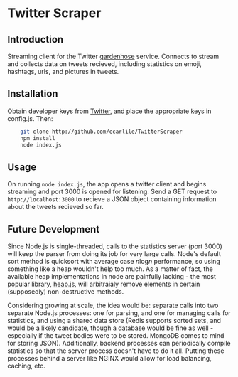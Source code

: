 Twitter Scraper
===============

Introduction
------------
Streaming client for the Twitter [gardenhose](https://dev.twitter.com/streaming/reference/get/statuses/sample) service. 
Connects to stream and collects data on tweets recieved, including statistics on emoji, hashtags, urls, and pictures in 
tweets.

Installation
------------
Obtain developer keys from [Twitter](http://dev/twitter/com), and place the appropriate keys in config.js. Then:
```bash
    git clone http://github.com/ccarlile/TwitterScraper
    npm install
    node index.js
```
Usage
-----
On running `node index.js`, the app opens a twitter client and begins streaming and port 3000 is opened for listening. 
Send a GET request to `http://localhost:3000` to recieve a JSON object containing information about the tweets recieved 
so far.

Future Development
------------------
Since Node.js is single-threaded, calls to the statistics server (port 3000) will keep the parser from doing its job for
very large calls. Node's default sort method is quicksort with average case *n*log*n* performance, so using something like 
a heap wouldn't help too much. As a matter of fact, the available heap implementations in node are painfully lacking - 
the most popular library, [heap.js](https://github.com/qiao/heap.js), will arbitraialy remove elements in certain 
(supposedly) non-destructive methods.

Considering growing at scale, the idea would be: separate calls into two separate Node.js processes: one for parsing, 
and one for managing calls for statistics, and using a shared data store (Redis supports sorted sets, and would be a likely
candidate, though a database would be fine as well - especially if the tweet bodies were to be stored. MongoDB comes to 
mind for storing JSON). Additionally, backend processes can periodically compile statistics
so that the server process doesn't have to do it all. Putting these processes behind a server like NGINX would allow 
for load balancing, caching, etc.
